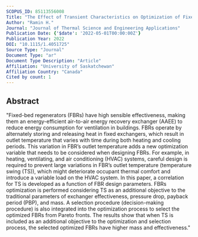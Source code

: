 ```yaml
---
SCOPUS_ID: 85113556008
Title: "The Effect of Transient Characteristics on Optimization of Fixed-Bed Regenerators"
Author: "Ramin H."
Journal: "Journal of Thermal Science and Engineering Applications"
Publication Date: {'$date': '2022-05-01T00:00:00Z'}
Publication Year: 2022
DOI: "10.1115/1.4051725"
Source Type: "Journal"
Document Type: "ar"
Document Type Description: "Article"
Affiliation: "University of Saskatchewan"
Affiliation Country: "Canada"
Cited by count: 1
---
```


## Abstract
"Fixed-bed regenerators (FBRs) have high sensible effectiveness, making them an energy-efficient air-to-air energy recovery exchanger (AAEE) to reduce energy consumption for ventilation in buildings. FBRs operate by alternately storing and releasing heat in fixed exchangers, which result in outlet temperature that varies with time during both heating and cooling periods. This variation in FBR’s outlet temperature adds a new optimization variable that needs to be considered when designing FBRs. For example, in heating, ventilating, and air conditioning (HVAC) systems, careful design is required to prevent large variations in FBR’s outlet temperature (temperature swing (TS)), which might deteriorate occupant thermal comfort and introduce a variable load on the HVAC system. In this paper, a correlation for TS is developed as a function of FBR design parameters. FBRs optimization is performed considering TS as an additional objective to the traditional parameters of exchanger effectiveness, pressure drop, payback period (PBP), and mass. A selection procedure (decision-making procedure) is also integrated into the optimization process to select the optimized FBRs from Pareto fronts. The results show that when TS is included as an additional objective to the optimization and selection process, the selected optimized FBRs have higher mass and effectiveness."
